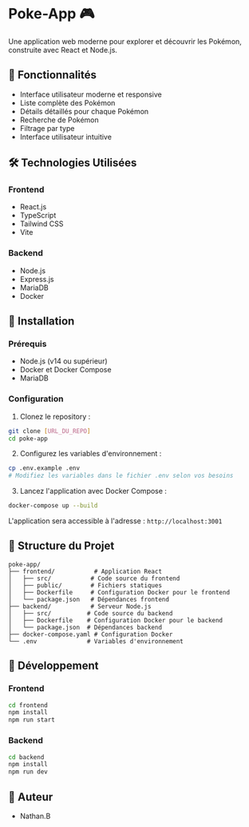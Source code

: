 # Poke-App 🎮

Une application web moderne pour explorer et découvrir les Pokémon, construite avec React et Node.js.

## 🌟 Fonctionnalités

- Interface utilisateur moderne et responsive
- Liste complète des Pokémon
- Détails détaillés pour chaque Pokémon
- Recherche de Pokémon
- Filtrage par type
- Interface utilisateur intuitive

## 🛠️ Technologies Utilisées

### Frontend

- React.js
- TypeScript
- Tailwind CSS
- Vite

### Backend

- Node.js
- Express.js
- MariaDB
- Docker

## 🚀 Installation

### Prérequis

- Node.js (v14 ou supérieur)
- Docker et Docker Compose
- MariaDB

### Configuration

1. Clonez le repository :

```bash
git clone [URL_DU_REPO]
cd poke-app
```

2. Configurez les variables d'environnement :

```bash
cp .env.example .env
# Modifiez les variables dans le fichier .env selon vos besoins
```

3. Lancez l'application avec Docker Compose :

```bash
docker-compose up --build
```

L'application sera accessible à l'adresse : `http://localhost:3001`

## 📁 Structure du Projet

```
poke-app/
├── frontend/           # Application React
│   ├── src/           # Code source du frontend
│   ├── public/        # Fichiers statiques
│   ├── Dockerfile     # Configuration Docker pour le frontend
│   └── package.json   # Dépendances frontend
├── backend/           # Serveur Node.js
│   ├── src/          # Code source du backend
│   ├── Dockerfile    # Configuration Docker pour le backend
│   └── package.json  # Dépendances backend
├── docker-compose.yaml # Configuration Docker
└── .env              # Variables d'environnement
```

## 🔧 Développement

### Frontend

```bash
cd frontend
npm install
npm run start
```

### Backend

```bash
cd backend
npm install
npm run dev
```

## 👥 Auteur

- Nathan.B
